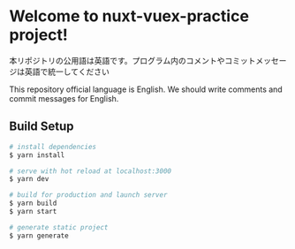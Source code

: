 # Welcome to nuxt-vuex-practice project!

本リポジトリの公用語は英語です。プログラム内のコメントやコミットメッセージは英語で統一してください

This repository official language is English. We should write comments and commit messages for English.

## Build Setup

```bash
# install dependencies
$ yarn install

# serve with hot reload at localhost:3000
$ yarn dev

# build for production and launch server
$ yarn build
$ yarn start

# generate static project
$ yarn generate
```
